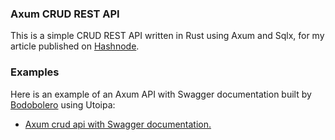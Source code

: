 ### Axum CRUD REST API

This is a simple CRUD REST API written in Rust using Axum and Sqlx, for my article published on [Hashnode](https://carlosmv.hashnode.dev/creating-a-rest-api-with-axum-sqlx-rust).



### Examples

Here is an example of an Axum API with Swagger documentation built by [Bodobolero](https://github.com/Bodobolero) using Utoipa:

- [Axum crud api with Swagger documentation.](https://github.com/Bodobolero/axum_crud_api)


